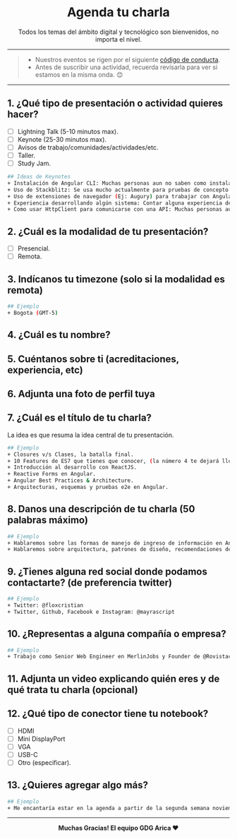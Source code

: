 <h1 align="center">Agenda tu charla</h1>

<p align="center">Todos los temas del ámbito digital y tecnológico son bienvenidos, no importa el nivel.</p>

---
> + Nuestros eventos se rigen por el siguiente [código de conducta](https://github.com/gdgarica/code_of_conduct).
> + Antes de suscribir una actividad, recuerda revísarla para ver si estamos en la misma onda. 😊
---

## 1. ¿Qué tipo de presentación o actividad quieres hacer?

- [ ] Lightning Talk (5-10 minutos max).
- [ ] Keynote (25-30 minutos max).
- [ ] Avisos de trabajo/comunidades/actividades/etc.
- [ ] Taller.
- [ ] Study Jam.

```bash
## Ideas de Keynotes
+ Instalación de Angular CLI: Muchas personas aun no saben como instalar el tooling necesario para poder empezar.
+ Uso de Stackblitz: Se usa mucho actualmente para pruebas de concepto o compartir código. Sería útil saber como se maneja.
+ Uso de extensiones de navegador (Ej: Augury) para trabajar con Angular.
+ Experiencia desarrollando algún sistema: Contar alguna experiencia de trabajo usando Angular. Cuales fueron las dificultades que enfrentaste y como las resolviste.
+ Como usar HttpClient para comunicarse con una API: Muchas personas aun no saben como hacer llamadas a APIS. Estaría interesante abordar este tema.
```

## 2. ¿Cuál es la modalidad de tu presentación?
- [ ] Presencial.
- [ ] Remota.

## 3. Indícanos tu timezone (solo si la modalidad es **remota**)
```bash
## Ejemplo
+ Bogota (GMT-5)
```

## 4. ¿Cuál es tu nombre?

## 5. Cuéntanos sobre ti (acreditaciones, experiencia, etc)

## 6. Adjunta una foto de perfil tuya

## 7. ¿Cuál es el título de tu charla?

La idea es que resuma la idea central de tu presentación.
```bash
## Ejemplo
+ Closures v/s Clases, la batalla final.
+ 10 Features de ES7 que tienes que conocer, (la número 4 te dejará llorando).
+ Introducción al desarrollo con ReactJS.
+ Reactive Forms en Angular.
+ Angular Best Practices & Architecture.
+ Arquitecturas, esquemas y pruebas e2e en Angular.
```

## 8. Danos una descripción de tu charla (50 palabras máximo)

```bash
## Ejemplo
+ Hablaremos sobre las formas de manejo de ingreso de información en Angular: Template Forms y Reactive Forms. Abordaremos los detalles de uso de Reactive Forms, sus características, beneficios, validaciones y qué debemos tener presente.
+ Hablaremos sobre arquitectura, patrones de diseño, recomendaciones del Angular Style Guide, que funciona y que no, como tomar decisiones de diseño, entre otros.
```

## 9. ¿Tienes alguna red social donde podamos contactarte? (de preferencia twitter) 

```bash
## Ejemplo
+ Twitter: @floxcristian
+ Twitter, Github, Facebook e Instagram: @mayrascript
```


## 10. ¿Representas a alguna compañía o empresa?

```bash
## Ejemplo
+ Trabajo como Senior Web Engineer en MerlinJobs y Founder de @Rovistack.
```


## 11. Adjunta un video explicando quién eres y de qué trata tu charla (opcional)

## 12. ¿Qué tipo de conector tiene tu notebook?

- [ ] HDMI
- [ ] Mini DisplayPort
- [ ] VGA
- [ ] USB-C
- [ ] Otro (especificar).

## 13. ¿Quieres agregar algo más?
```bash
## Ejemplo
+ Me encantaría estar en la agenda a partir de la segunda semana noviembre.
```
---
**<p align="center">Muchas Gracias! El equipo GDG Arica ❤</p>**

